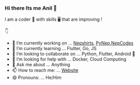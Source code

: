 ### Hi there Its me Anil 👋


I am a coder 💪 with skills 🖥 that are improving !

👇

- 🔭 I’m currently working on ... [Nepshirts](https://nepshirts.com), [PyNep](https://github.com/pynep),[NepCodes](https://github.com/nepcodes)
- 🌱 I’m currently learning ... Flutter, Go, JS
- 👯 I’m looking to collaborate on ... Python, Flutter, Android 📱
- 🤔 I’m looking for help with ... Docker, Cloud Computing
- 💬 Ask me about ... Anything
- 📫 How to reach me: ... [Website](https://anilpoudyal.com.np)
- 😄 Pronouns: ... He/Him



